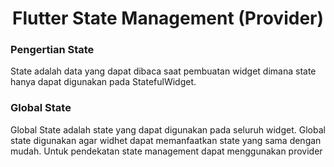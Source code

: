 <h1><center>Flutter State Management (Provider)</center></h1>

### Pengertian State
<p>State adalah data yang dapat dibaca saat pembuatan widget dimana state hanya dapat digunakan pada StatefulWidget.</p>

### Global State
Global State adalah state yang dapat digunakan pada seluruh widget. Global state digunakan agar widhet dapat memanfaatkan state yang sama dengan mudah. Untuk pendekatan state management dapat menggunakan provider